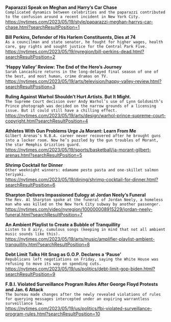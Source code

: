 **Paparazzi Speak on Meghan and Harry’s Car Chase**\
`Complicated dynamics between celebrities and the paparazzi contributed to the confusion around a recent incident in New York City.`\
https://nytimes.com/2023/05/19/style/paparazzi-meghan-harrys-car-chase.html?searchResultPosition=1

**Bill Perkins, Defender of His Harlem Constituents, Dies at 74**\
`As a councilman and state senator, he fought for higher wages, health care, gay rights and sought justice for the Central Park Five.`\
https://nytimes.com/2023/05/19/nyregion/bill-perkins-dead.html?searchResultPosition=2

**‘Happy Valley’ Review: The End of the Hero’s Journey**\
`Sarah Lancashire returns in the long-delayed final season of one of the best, and most human, crime dramas on TV.`\
https://nytimes.com/2023/05/19/arts/television/happy-valley-review.html?searchResultPosition=3

**Ruling Against Warhol Shouldn’t Hurt Artists. But It Might.**\
`The Supreme Court decision over Andy Warhol’s use of Lynn Goldsmith’s Prince photograph was decided on the narrow grounds of a licensing issue. But it could still have a chilling effect.`\
https://nytimes.com/2023/05/19/arts/design/warhol-prince-supreme-court-copyright.html?searchResultPosition=4

**Athletes With Gun Problems Urge Ja Morant: Learn From Me**\
`Gilbert Arenas’s N.B.A. career never recovered after he brought guns into a locker room. Now he’s puzzled by the gun troubles of Morant, the star Memphis Grizzlies guard.`\
https://nytimes.com/2023/05/19/sports/basketball/ja-morant-gilbert-arenas.html?searchResultPosition=5

**Shrimp Cocktail for Dinner**\
`Other weeknight winners: edamame pesto pasta and one-skillet salmon teriyaki.`\
https://nytimes.com/2023/05/19/dining/shrimp-cocktail-for-dinner.html?searchResultPosition=6

**Sharpton Delivers Impassioned Eulogy at Jordan Neely’s Funeral**\
`The Rev. Al Sharpton spoke at the funeral of Jordan Neely, a homeless man who was killed on the New York City subway by another passenger.`\
https://nytimes.com/video/nyregion/100000008915229/jordan-neely-funeral.html?searchResultPosition=7

**An Ambient Playlist to Create a Bubble of Tranquillity**\
`Listen to 8 airy, cumulous songs (keeping in mind that not all ambient music sounds like this).`\
https://nytimes.com/2023/05/19/arts/music/amplifier-playlist-ambient-tranquillity.html?searchResultPosition=8

**Debt Limit Talks Hit Snag as G.O.P. Declares a ‘Pause’**\
`Republicans left negotiations on Friday, saying the White House was refusing to move its way on spending cuts.`\
https://nytimes.com/2023/05/19/us/politics/debt-limit-gop-biden.html?searchResultPosition=9

**F.B.I. Violated Surveillance Program Rules After George Floyd Protests and Jan. 6 Attack**\
`The bureau made changes after the newly revealed violations of rules for querying messages intercepted under an expiring warrantless surveillance law.`\
https://nytimes.com/2023/05/19/us/politics/fbi-violated-surveillance-program-rules.html?searchResultPosition=10

